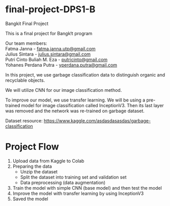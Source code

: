 # final-project-DPS1-B
Bangkit Final Project

This is a final project for Bangk!t program

Our team members: <br />
Fatma Janna - fatma.janna.utp@gmail.com <br />
Julius Sintara - julius.sintara@gmail.com <br />
Putri Cinto Buliah M. Eza - putricinto@gmail.com <br />
Yohanes Perdana Putra -  yperdana.putra@gmail.com <br />

In this project, we use garbage classification data to distinguish organic and recyclable objects.

We will utilize CNN for our image classification method.

To improve our model, we use transfer learning.  We will be using a pre-trained model for image classification called InceptionV3. Then its last layer was removed and the network was re-trained on garbage dataset. 

Dataset resource: https://www.kaggle.com/asdasdasasdas/garbage-classification

# Project Flow
1. Upload data from Kaggle to Colab
2. Preparing the data
   - Unzip the dataset
   - Split the dataset into training set and validation set
   - Data preprocessing (data augmentation)
3. Train the model with simple CNN (base model) and then test the model
4. Improve the model with transfer learning by using InceptionV3
5. Saved the model
